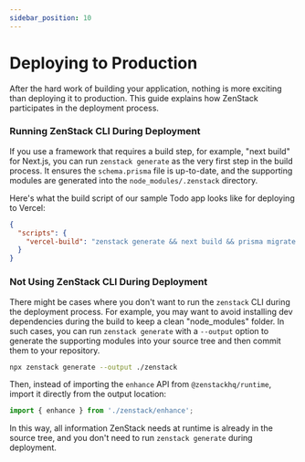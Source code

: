 ```yaml
---
sidebar_position: 10
---
```

# Deploying to Production

After the hard work of building your application, nothing is more exciting than deploying it to production. This guide explains how ZenStack participates in the deployment process.

### Running ZenStack CLI During Deployment

If you use a framework that requires a build step, for example, "next build" for Next.js, you can run `zenstack generate` as the very first step in the build process. It ensures the `schema.prisma` file is up-to-date, and the supporting modules are generated into the `node_modules/.zenstack` directory.

Here's what the build script of our sample Todo app looks like for deploying to Vercel:

```json title='package.json'
{
  "scripts": {
    "vercel-build": "zenstack generate && next build && prisma migrate deploy"
  }
}
```

### Not Using ZenStack CLI During Deployment

There might be cases where you don't want to run the `zenstack` CLI during the deployment process. For example, you may want to avoid installing dev dependencies during the build to keep a clean "node_modules" folder. In such cases, you can run `zenstack generate` with a `--output` option to generate the supporting modules into your source tree and then commit them to your repository.

```bash
npx zenstack generate --output ./zenstack
```


Then, instead of importing the `enhance` API from `@zenstackhq/runtime`, import it directly from the output location:

```ts
import { enhance } from './zenstack/enhance';
```

In this way, all information ZenStack needs at runtime is already in the source tree, and you don't need to run `zenstack generate` during deployment.
